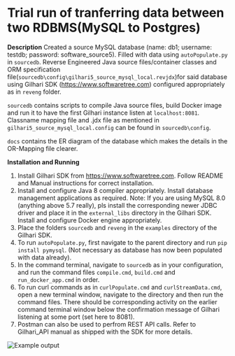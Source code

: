 # Trial run of tranferring data between two RDBMS(MySQL to Postgres)

**Description**
 Created a source MySQL database (name: db1; username: testdb; password: software_source5). Filled with data using ```autoPopulate.py``` in ```sourcedb```.
 Reverse Engineered Java source files/container classes and ORM specification file(```sourcedb\config\gilhari5_source_mysql_local.revjdx```)for said database using Gilhari SDK (https://www.softwaretree.com) configured appropriately as in ```reveng``` folder.

```sourcedb``` contains scripts to compile Java source files, build Docker image and run it to have the first Gilhari instance listen at ```localhost:8081```.
Classname mapping file and .jdx file as mentioned in ```gilhari5_source_mysql_local.config``` can be found in ```sourcedb\config```.

```docs``` contains the ER diagram of the database which makes the details in the OR-Mapping file clearer. 

**Installation and Running**
1. Install Gilhari SDK from https://www.softwaretree.com. Follow README and Manual instructions for correct installation. 
2. Install and configure Java 8 compiler appropriately. Install database management applications as required. Note: If you are using MySQL 8.0 (anything above 5.7 really), pls install the corresponding newer JDBC driver and place it in the ```external_libs``` directory in the Gilhari SDK. Install and configure Docker engine appropriately.
3. Place the folders ```sourcedb``` and ```reveng``` in the ```examples``` directory of the Gilhari SDK.
4. To run ```autoPopulate.py```, first navigate to the parent directory and run ```pip install pymysql```. (Not necessary as database has now been populated with data already).
5. In the command terminal, navigate to ```sourcedb``` as in your configuration, and run the command files ```compile.cmd```, ```build.cmd``` and ```run_docker_app.cmd``` in order. 
6. To run curl commands as in ```curlPopulate.cmd``` and ```curlStreamData.cmd```, open a new terminal window, navigate to the directory and then run the command files. There should be corresponding activity on the earlier command terminal window below the confirmation message of Gilhari listening at some port (set here to 8081).
7. Postman can also be used to perfrom REST API calls. Refer to Gilhari_API manual as shipped with the SDK for more details. 

![Example output](<WhatsApp Image 2024-07-02 at 18.24.19_457771a6.jpg>)



